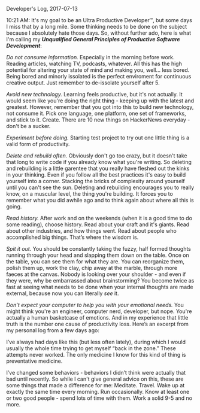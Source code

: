 Developer's Log, 2017-07-13

10:21 AM: It's my goal to be an Ultra Productive Developer™,  but some days I miss that by a long mile. Some thinking needs to be done on the subject because I absolutely hate those days. So, without further ado, here is what I'm calling my ***Unqualified General Principles of Productive Software Development***:

*Do not consume information.* Especially in the morning before work. Reading articles, watching TV, podcasts, whatever. All this has the high potential for altering your state of mind and making you, well...  less bored. Being bored and minorly issolated is the perfect enviroment for continuous creative output. Just remember to de-issolate yourself after 5.

*Avoid new technology.* Learning feels productive, but it's not actually. It would seem like you're doing the right thing - keeping up with the latest and greatest. However, remember that you got into this to build new technology, not consume it. Pick one language, one platform, one set of frameworks, and stick to it. Create. There are 10 new things on HackerNews everyday - don't be a sucker.

*Experiment before doing.* Starting test project to try out one little thing is a valid form of productivity.

*Delete and rebuild often.* Obviously don't go too crazy, but it doesn't take that long to write code if you already know what you're writing. So deleting and rebuilding is a little garentee that you really have fleshed out the kinks in your thinking. Even if you follow all the best practices it's easy to build yourself into a corner. Stacking the bricks of complexity around yourself until you can't see the sun. Deleting and rebuilding encourages you to really know, on a muscular level, the thing you're building. It forces you to remember what you did awhile ago and to think again about where all this is going.

*Read history.* After work and on the weekends (when it is a good time to do some reading), choose history. Read about your craft and it's giants. Read about other industries, and how things went. Read about people who accomplished big things. That’s where the wisdom is.

*Spit it out.* You should be constantly taking the fuzzy, half formed thoughts running through your head and slapping them down on the table. Once on the table, you can see them for what they are. You can reorganize them, polish them up, work the clay, chip away at the marble, through more faeces at the canvas. Nobody is looking over your shoulder - and even if they were, why be embarrassed about brainstorming? You become twice as fast at seeing what needs to be done when your internal thoughts are made external, because now you can literally *see* it.

*Don’t expect your computer to help you with your emotional needs.* You might think you're an engineer, computer nerd, developer, but nope. You're actually a human basketcase of emotions. And in my experience that little truth is the number one cause of productivity loss. Here’s an excerpt from my personal log from a few days ago:

I’ve always had days like this (but less often lately), during which I would usually the whole time trying to get myself “back in the zone.” These attempts never worked. The only medicine I know for this kind of thing is preventative medicine.

I’ve changed some behaviors - behaviors I didn’t think were actually that bad until recently. So while I can't give general advice on this, these are some things that made a difference for me: Meditate. Travel. Wake up at exactly the same time every morning. Run occasionally. Know at least one or two good people - spend lots of time with them. Work a solid 9-5 and no more.

